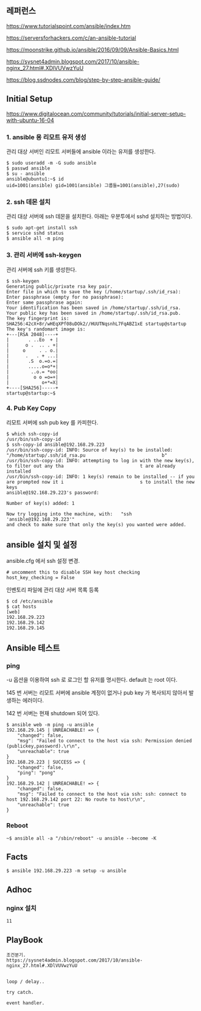 ## 레퍼런스 ##

https://www.tutorialspoint.com/ansible/index.htm

https://serversforhackers.com/c/an-ansible-tutorial

https://moonstrike.github.io/ansible/2016/09/09/Ansible-Basics.html

https://sysnet4admin.blogspot.com/2017/10/ansible-nginx_27.html#.XDlVUVwzYuU

https://blog.ssdnodes.com/blog/step-by-step-ansible-guide/




## Initial Setup ##

https://www.digitalocean.com/community/tutorials/initial-server-setup-with-ubuntu-16-04


### 1. ansible 용 리모트 유저 생성 ###

관리 대상 서버인 리모트 서버들에 ansible 이라는 유저를 생성한다. 

```
$ sudo useradd -m -G sudo ansible
$ passwd ansible
$ su - ansible
ansible@ubuntu1:~$ id
uid=1001(ansible) gid=1001(ansible) 그룹들=1001(ansible),27(sudo)
```

### 2. ssh 데몬 설치 ###

관리 대상 서버에 ssh 데몬을 설치한다. 아래는 우분투에서 sshd 설치하는 방법이다. 
```
$ sudo apt-get install ssh 
$ service sshd status
$ ansible all -m ping
```


### 3. 관리 서버에 ssh-keygen ###

관리 서버에 ssh 키를 생성한다. 
```
$ ssh-keygen
Generating public/private rsa key pair.
Enter file in which to save the key (/home/startup/.ssh/id_rsa):
Enter passphrase (empty for no passphrase):
Enter same passphrase again:
Your identification has been saved in /home/startup/.ssh/id_rsa.
Your public key has been saved in /home/startup/.ssh/id_rsa.pub.
The key fingerprint is:
SHA256:42cX+8r/wHEqXPf08uDOk2//HUUTNqsnhL7FqABZ1xE startup@startup
The key's randomart image is:
+---[RSA 2048]----+
|       . ..Eo  + |
|      o .  .. . +|
|     o     . . o.|
|      .   . + ...|
|       .S  o.=o.=|
|       .....o=o*+|
|        ..o.= *oo|
|         o o =o=+|
|            o+*=X|
+----[SHA256]-----+
startup@startup:~$

```

### 4. Pub Key Copy ###

리모트 서버에 ssh pub key 를 카피한다. 
```
$ which ssh-copy-id
/usr/bin/ssh-copy-id
$ ssh-copy-id ansible@192.168.29.223
/usr/bin/ssh-copy-id: INFO: Source of key(s) to be installed: "/home/startup/.ssh/id_rsa.pu                            b"
/usr/bin/ssh-copy-id: INFO: attempting to log in with the new key(s), to filter out any tha                            t are already installed
/usr/bin/ssh-copy-id: INFO: 1 key(s) remain to be installed -- if you are prompted now it i                            s to install the new keys
ansible@192.168.29.223's password:

Number of key(s) added: 1

Now try logging into the machine, with:   "ssh 'ansible@192.168.29.223'"
and check to make sure that only the key(s) you wanted were added.
```


## ansible 설치 및 설정 ##

ansible.cfg 에서 ssh 설정 변경.
```
# uncomment this to disable SSH key host checking
host_key_checking = False
```

인벤토리 파일에 관리 대상 서버 목록 등록
```
$ cd /etc/ansible
$ cat hosts
[web]
192.168.29.223
192.168.29.142
192.168.29.145
```


## Ansible 테스트 ##

### ping ###
-u 옵션을 이용하여 ssh 로 로그인 할 유저를 명시한다. default 는 root 이다. 

145 번 서버는 리모트 서버에 ansible 계정이 없거나 pub key 가 복사되지 않아서 발생하는 에러이다.

142 번 서버는 현재 shutdown 되어 있다. 


```
$ ansible web -m ping -u ansible
192.168.29.145 | UNREACHABLE! => {
    "changed": false,
    "msg": "Failed to connect to the host via ssh: Permission denied (publickey,password).\r\n",
    "unreachable": true
}
192.168.29.223 | SUCCESS => {
    "changed": false,
    "ping": "pong"
}
192.168.29.142 | UNREACHABLE! => {
    "changed": false,
    "msg": "Failed to connect to the host via ssh: ssh: connect to host 192.168.29.142 port 22: No route to host\r\n",
    "unreachable": true
}
```

### Reboot ###

```
~$ ansible all -a "/sbin/reboot" -u ansible --become -K
```


## Facts ##

```
$ ansible 192.168.29.223 -m setup -u ansible
```

## Adhoc ##
### nginx 설치 ###
```
11
```



## PlayBook ##
```
조건분기.
https://sysnet4admin.blogspot.com/2017/10/ansible-nginx_27.html#.XDlVUVwzYuU


loop / delay..

try catch.

event handler.

```



